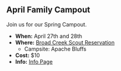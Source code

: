 ## <i class="fas fa-campground"></i> April Family Campout ##

<style>
img[alt="Broad Creek"]{padding:1em;height:4em;}
img[alt="Oest Map"]{height:8em;}
</style>

<!--[Broad Creek][bc_img]-->
Join us for our Spring Campout.

* <i class="far fa-calendar-alt"></i> **When:** April 27th and 28th
* <i class="far fa-map"></i> **Where:** [Broad Creek Scout Reservation](http://www.broadcreekbsa.org)
    * Campsite: Apache Bluffs
* <i class="fas fa-dollar-sign"></i> **Cost:** $10
* <i class="fas fa-info-circle"></i> **Info:** [Info Page](/events/2018_2019/spring_campout/)

[bc_img]: https://5a6a246dfe17a1aac1cd-b99970780ce78ebdd694d83e551ef810.ssl.cf1.rackcdn.com/orgheaders/2527/bcmsr_sign.jpg "Broad Creek"
